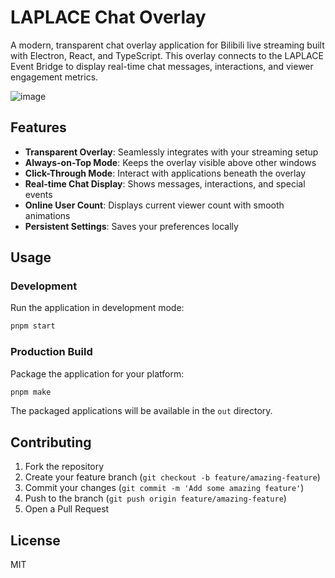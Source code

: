 # LAPLACE Chat Overlay

A modern, transparent chat overlay application for Bilibili live streaming built with Electron, React, and TypeScript. This overlay connects to the LAPLACE Event Bridge to display real-time chat messages, interactions, and viewer engagement metrics.

![image](https://github.com/user-attachments/assets/4b36bee7-8944-4ce1-9a85-77a62e4fd9d7)

## Features

- **Transparent Overlay**: Seamlessly integrates with your streaming setup
- **Always-on-Top Mode**: Keeps the overlay visible above other windows
- **Click-Through Mode**: Interact with applications beneath the overlay
- **Real-time Chat Display**: Shows messages, interactions, and special events
- **Online User Count**: Displays current viewer count with smooth animations
- **Persistent Settings**: Saves your preferences locally

## Usage

### Development

Run the application in development mode:

```bash
pnpm start
```

### Production Build

Package the application for your platform:

```bash
pnpm make
```

The packaged applications will be available in the `out` directory.

## Contributing

1. Fork the repository
2. Create your feature branch (`git checkout -b feature/amazing-feature`)
3. Commit your changes (`git commit -m 'Add some amazing feature'`)
4. Push to the branch (`git push origin feature/amazing-feature`)
5. Open a Pull Request

## License

MIT
